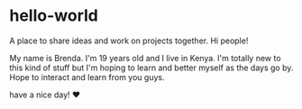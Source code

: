 # hello-world
A place to share ideas and work on projects together.
Hi people!

My name is Brenda. I'm 19 years old and I live in Kenya. I'm totally new to this kind of stuff but I'm hoping to learn and better myself as the days go by. Hope to interact and learn from you guys.

have a nice day! ❤
